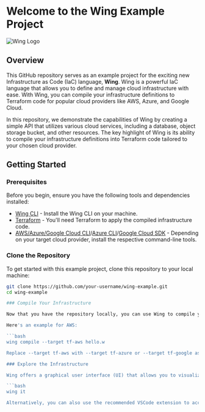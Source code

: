 # Welcome to the Wing Example Project

![Wing Logo](https://your-repo-url.com/wing-logo.png)

## Overview

This GitHub repository serves as an example project for the exciting new Infrastructure as Code (IaC) language, **Wing**. Wing is a powerful IaC language that allows you to define and manage cloud infrastructure with ease. With Wing, you can compile your infrastructure definitions to Terraform code for popular cloud providers like AWS, Azure, and Google Cloud.

In this repository, we demonstrate the capabilities of Wing by creating a simple API that utilizes various cloud services, including a database, object storage bucket, and other resources. The key highlight of Wing is its ability to compile your infrastructure definitions into Terraform code tailored to your chosen cloud provider.

## Getting Started

### Prerequisites

Before you begin, ensure you have the following tools and dependencies installed:

- [Wing CLI](https://wing-lang.org/docs/getting-started/installation) - Install the Wing CLI on your machine.
- [Terraform](https://www.terraform.io/downloads.html) - You'll need Terraform to apply the compiled infrastructure code.
- [AWS/Azure/Google Cloud CLI](https://aws.amazon.com/cli/)/[Azure CLI](https://docs.microsoft.com/en-us/cli/azure/install-azure-cli)/[Google Cloud SDK](https://cloud.google.com/sdk/docs/install) - Depending on your target cloud provider, install the respective command-line tools.

### Clone the Repository

To get started with this example project, clone this repository to your local machine:

```bash
git clone https://github.com/your-username/wing-example.git
cd wing-example

### Compile Your Infrastructure

Now that you have the repository locally, you can use Wing to compile your infrastructure definitions into Terraform code for your chosen cloud provider.

Here's an example for AWS:

```bash
wing compile --target tf-aws hello.w

Replace --target tf-aws with --target tf-azure or --target tf-google as needed for your target cloud provider.

### Explore the Infrastructure

Wing offers a graphical user interface (UI) that allows you to visualize your infrastructure and interact with it. To open the UI, use the following command:

```bash
wing it

Alternatively, you can also use the recommended VSCode extension to access the UI and manage your infrastructure directly from your development environment.

